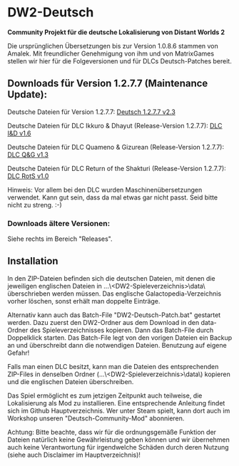 # DW2-Deutsch
<strong>Community Projekt für die deutsche Lokalisierung von Distant Worlds 2</strong>

Die ursprünglichen Übersetzungen bis zur Version 1.0.8.6 stammen von Amalek. Mit freundlicher Genehmigung von ihm und von MatrixGames stellen wir hier für die Folgeversionen und für DLCs Deutsch-Patches bereit.

<h2>Downloads für Version 1.2.7.7 (Maintenance Update):</h2>

Deutsche Dateien für Version 1.2.7.7:
[Deutsch 1.2.7.7 v2.3](https://github.com/Marty651/DW2-Deutsch/releases/download/v.1.2.7.7-(2024.12.05)/DW2-Deutsch_1.2.7.7_v2.3.zip)

Deutsche Dateien für DLC Ikkuro & Dhayut (Release-Version 1.2.7.7):
[DLC I&D v1.6](https://github.com/Marty651/DW2-Deutsch/releases/download/v.1.2.7.7-(2024.12.05)/DW2-Deutsch_1.2.7.7_DLC_Ikkuro_and_Dhayut_v1.6.zip)

Deutsche Dateien für DLC Quameno & Gizurean (Release-Version 1.2.7.7):
[DLC Q&G v1.3](https://github.com/Marty651/DW2-Deutsch/releases/download/v.1.2.7.7-(2024.12.05)/DW2-Deutsch_1.2.7.7_DLC_Quameno_and_Gizureans_v1.3.zip)

Deutsche Dateien für DLC Return of the Shakturi (Release-Version 1.2.7.7):
[DLC RotS v1.0](https://github.com/Marty651/DW2-Deutsch/releases/download/v.1.2.7.7-(2024.12.05)/DW2-Deutsch_1.2.7.7_DLC_Return_of_the_Shakturi_v1.0.zip)

Hinweis: Vor allem bei den DLC wurden Maschinenübersetzungen verwendet. Kann gut sein, dass da mal etwas gar nicht passt. Seid bitte nicht zu streng. :-)

<h3>Downloads ältere Versionen:</h3>

Siehe rechts im Bereich "Releases".

<h2>Installation</h2>

In den ZIP-Dateien befinden sich die deutschen Dateien, mit denen die jeweiligen englischen Dateien in ...\\\<DW2-Spieleverzeichnis\>\\data\\ überschrieben werden müssen. Das englische Galactopedia-Verzeichnis vorher löschen, sonst erhält man doppelte Einträge.

Alternativ kann auch das Batch-File "DW2-Deutsch-Patch.bat" gestartet werden. Dazu zuerst den DW2-Ordner aus dem Download in den data-Ordner des Spieleverzeichnisses kopieren. Dann das Batch-File durch Doppelklick starten. Das Batch-File legt von den vorigen Dateien ein Backup an und überschreibt dann die notwendigen Dateien. Benutzung auf eigene Gefahr!

Falls man einen DLC besitzt, kann man die Dateien des entsprechenden ZIP-Files in denselben Ordner (...\\\<DW2-Spieleverzeichnis\>\\data\\) kopieren und die englischen Dateien überschreiben.

Das Spiel ermöglicht es zum jetzigen Zeitpunkt auch teilweise, die Lokalisierung als Mod zu installieren. Eine entsprechende Anleitung findet sich im Github Hauptverzeichnis. Wer unter Steam spielt, kann dort auch im Workshop unseren "Deutsch-Community-Mod" abonnieren.

Achtung: Bitte beachte, dass wir für die ordnungsgemäße Funktion der Dateien natürlich keine Gewährleistung geben können und wir übernehmen auch keine Verantwortung für irgendwelche Schäden durch deren Nutzung (siehe auch Disclaimer im Hauptverzeichnis)!
